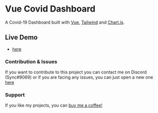 # Vue Covid Dashboard

A Covid-19 Dashboard built with [Vue](https://v3.vuejs.org/), [Tailwind](https://tailwindcss.com/) and [Chart.js](https://www.chartjs.org/).

## Live Demo

- [here](/)

### Contribution & Issues

If you want to contribute to this project you can contact me on Discord (Sync#9069) or if you are facing any issues, you can just open a new one [here](/)

### Support

If you like my projects, you can [buy me a coffee!](https://www.buymeacoffee.com/synxc)
